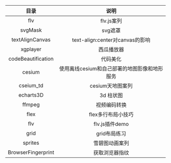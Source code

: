 |        目录        |                     说明                     |
| :----------------: | :------------------------------------------: |
|        flv         |                  flv.js案列                  |
|      svgMask       |                   svg遮罩                    |
|  textAlignCanvas   |       text-align:center对canvas的影响        |
|      xgplayer      |                  西瓜播放器                  |
| codeBeautification |                   代码美化                   |
|       cesium       | 使用离线cesium和自己部署的地图影像和地形服务 |
|     cseium_td      |               cesium天地图案列               |
|     echarts3D      |                  3d 柱状图                   |
|       ffmpeg       |                 视频编码转换                 |
|        flex        |              flex多行布局小技巧              |
|        flv         |                flv.js插件demo                |
|        grid        |                 grid布局练习                 |
|      sprites       |                雪碧图动画案列                |
| BrowserFingerprint |                获取浏览器指纹                |

